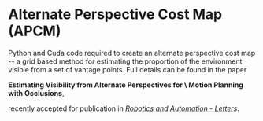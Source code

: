 # Alternate Perspective Cost Map (APCM)

Python and Cuda code required to create an alternate perspective cost map -- a grid based method for estimating the
proportion of the environment visible from a set of vantage points.  Full details can be found in the paper

**Estimating Visibility from Alternate Perspectives for \\ Motion Planning with Occlusions**,

recently accepted for publication in [*Robotics and Automation - Letters*](https://ieeexplore.ieee.org/xpl/aboutJournal.jsp?punumber=7083369).

